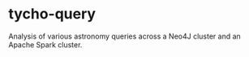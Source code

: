 # tycho-query
Analysis of various astronomy queries across a Neo4J cluster and an Apache Spark cluster.
